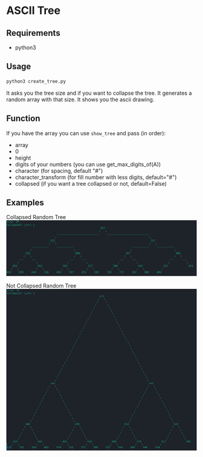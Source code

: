 # ASCII Tree

## Requirements

- python3

## Usage

```bash
python3 create_tree.py
```


It asks you the tree size and if you want to collapse the tree. 
It generates a random array with that size.
It shows you the ascii drawing.

## Function
If you have the array you can use `show_tree` and pass (in order):
  - array
  - 0
  - height
  - digits of your numbers (you can use get_max_digits_of(A))
  - character (for spacing, default "#")
  - character_transform (for fill number with less digits, default="#")
  - collapsed (if you want a tree collapsed or not, default=False)

## Examples
Collapsed Random Tree 
![Collapsed](imgs/collapsed.png)

Not Collapsed Random Tree
![Not collapsed](imgs/not-collapsed.png)

